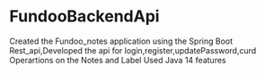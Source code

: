 # FundooBackendApi
Created the Fundoo_notes application using the Spring Boot Rest_api,Developed the api for login,register,updatePassword,curd Operartions on the Notes and Label Used Java 14 features

